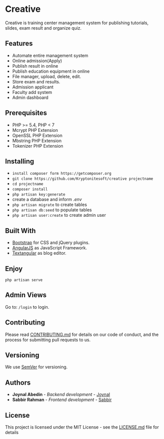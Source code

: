 # Creative

Creative is training center management system for publishing tutorials, slides, exam result and organize quiz.

## Features

* Automate entire management system
* Online admission(Apply)
* Publish result in online
* Publish education equipment in online
* File manager, upload, delete, edit.
* Store exam and results.
* Admission applicant
* Faculty add system
* Admin dashboard

## Prerequisites

* PHP >= 5.4, PHP < 7
* Mcrypt PHP Extension
* OpenSSL PHP Extension
* Mbstring PHP Extension
* Tokenizer PHP Extension

## Installing

* `install composer form https://getcomposer.org`
* `git clone https://github.com/Kryptonitesoft/creative projectname`
* `cd projectname`
* `composer install`
* `php artisan key:generate`
*  create a database and inform *.env*
* `php artisan migrate` to create tables
* `php artisan db:seed` to populate tables
* `php artisan user:create` to create admin user

## Built With

* [Bootstrap](http://getbootstrap.com) for CSS and jQuery plugins.
* [AngularJS](https://angularjs.org/) as JavaScript Framework.
* [Textangular](http://textangular.com/) as blog editor.

## Enjoy

```
php artisan serve
```
## Admin Views

Go to: `/login` to login.

## Contributing

Please read [CONTRIBUTING.md](https://github.com/Kryptonitesoft/creative/blob/master/CONTRIBUTING.md) for details on our code of conduct, and the process for submitting pull requests to us.

## Versioning

We use [SemVer](http://semver.org/) for versioning.

## Authors

* **Joynal Abedin** - *Backend development* - [Joynal](https://github.com/joynal)
* **Sabbir Rahman** - *Frontend development* - [Sabbir](https://github.com/sabbirrahman)

## License

This project is licensed under the MIT License - see the [LICENSE.md](LICENSE.md) file for details
